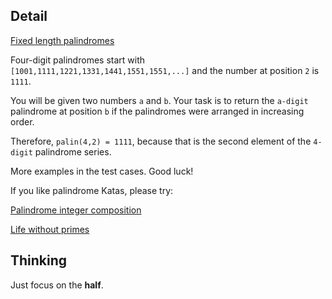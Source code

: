 ## Detail

[Fixed length palindromes](https://www.codewars.com/kata/59f0ee47a5e12962cb0000bf)

Four-digit palindromes start with `[1001,1111,1221,1331,1441,1551,1551,...]` and the number at position `2` is `1111`. 

You will be given two numbers `a` and `b`. Your task is to return the `a-digit` palindrome at position `b` if the palindromes were arranged in increasing order. 

Therefore, `palin(4,2) = 1111`, because that is the second element of the `4-digit` palindrome series.

More examples in the test cases. Good luck!

If you like palindrome Katas, please try:

[Palindrome integer composition](https://www.codewars.com/kata/599b1a4a3c5292b4cc0000d5)

[Life without primes](https://www.codewars.com/kata/59f8750ac374cba8f0000033)

## Thinking

Just focus on the **half**.